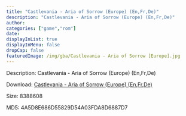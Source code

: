 ```yaml
---
title: "Castlevania - Aria of Sorrow (Europe) (En,Fr,De)"
description: "Castlevania - Aria of Sorrow (Europe) (En,Fr,De)"
author: 
categories: ["game","rom"]
date: 
displayInList: true
displayInMenu: false
dropCap: false
featuredImage: /img/gba/Castlevania - Aria of Sorrow [Europe].jpg
---
```


Description: Castlevania - Aria of Sorrow (Europe) (En,Fr,De)

Download: <a style="text-decoration:underline;" href="https://mega.nz/#!3DJQCKYY!A0NGFaIQGYfxnEW0nZIOsm4Vy1KYuX4dyiD5eg3-pgc" target = "_blank" rel = "nofollow" > Castlevania - Aria of Sorrow (Europe) (En,Fr,De)</a>

Size: 8388608

MD5: 4A5D8E686D55829D54A03FDA8D6887D7

